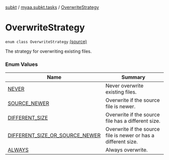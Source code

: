 [subkt](../../index.md) / [myaa.subkt.tasks](../index.md) / [OverwriteStrategy](./index.md)

# OverwriteStrategy

`enum class OverwriteStrategy` [(source)](https://github.com/Myaamori/SubKt/blob/master/src/main/kotlin/myaa/subkt/tasks/tasks.kt#L1535)

The strategy for overwriting existing files.

### Enum Values

| Name | Summary |
|---|---|
| [NEVER](-n-e-v-e-r.md) | Never overwrite existing files. |
| [SOURCE_NEWER](-s-o-u-r-c-e_-n-e-w-e-r.md) | Overwrite if the source file is newer. |
| [DIFFERENT_SIZE](-d-i-f-f-e-r-e-n-t_-s-i-z-e.md) | Overwrite if the source file has a different size. |
| [DIFFERENT_SIZE_OR_SOURCE_NEWER](-d-i-f-f-e-r-e-n-t_-s-i-z-e_-o-r_-s-o-u-r-c-e_-n-e-w-e-r.md) | Overwrite if the source file is newer or has a different size. |
| [ALWAYS](-a-l-w-a-y-s.md) | Always overwrite. |
